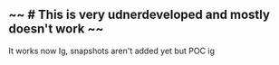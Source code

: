 ~~ # This is very udnerdeveloped and mostly doesn't work ~~
---
It works now Ig, snapshots aren't added yet but POC ig

